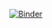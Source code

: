 [![Binder](https://mybinder.org/badge_logo.svg)](https://mybinder.org/v2/gh/farmanb/Jupyter.git/HEAD)
